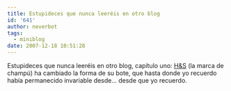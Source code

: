 ```yaml
---
title: Estupideces que nunca leeréis en otro blog
id: '641'
author: neverbot
tags:
  - miniblog
date: 2007-12-18 10:51:28
---
```


Estupideces que nunca leeréis en otro blog, capítulo uno: [H&S](http://www.headandshoulders.es/) (la marca de champú) ha cambiado la forma de su bote, que hasta donde yo recuerdo había permanecido invariable desde... desde que yo recuerdo.
